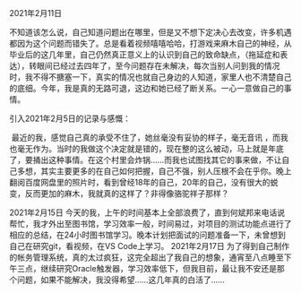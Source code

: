 2021年2月11日

​	不知道该怎么说，自己知道问题出在哪里，但是又不想下定决心去改变，许多机遇都因为这个问题而错失了。总是看着视频嘻嘻哈哈，打游戏来麻木自己的神经，从毕业后的这几年里，自己仍然真正意义上的认识到自己的致命缺点，（拖延症和表达），转眼间已经过去四年了，至今问题存在未解决，每次当别人问到我的情况时，我不得不搪塞一下，真实的情况也就自己身边的人知道，家里人也不清楚自己的底细。今年，我是真的无路可退，这边和她已经了断关系。一心一意做自己的事情。

引入2021年2月5日的记录与感慨：

​	最近的我，感觉自己真的承受不住了，她丝毫没有妥协的样子，毫无音讯 ，而我也毫无作为。当时的我做这个决定就是错的，现在整的这么被动，马上就是年底了，要捅出这种事情。在这个村里会炸锅……而我也试图找其它的事来做，不让自己多想，其实主要更多的在自己如何把握，自己不强，别人压根不会在乎你。晚上翻阅百度网盘里的照片时，看到曾经18年的自己，20年的自己，没有很大的蜕变，反而更加的麻木，我就真的这样了？非得像骆驼祥子那样？

2021年2月15日
	今天的我，上午的时间基本上全部浪费了，直到何斌邦来电话说帮忙，我才外出至图书馆，学习效率一般，时间易过，对项目的测试功能点进行了相应的总结，在24小时图书馆学习。晚本计划把面试的问题准备一下，未曾想到自己在研究git，看视频，在VS Code上学习。
2021年2月17日
	为了得到自己制作的帐务管理系统，真的太过疯狂，这完全超出了我自己的想象，通宵至八点睡至下午三点，继续研究Oracle触发器，学习效率低下，但我目前，最让我不安还是那个问题，如果不能解决，我没得希望……这几年真的白活了……